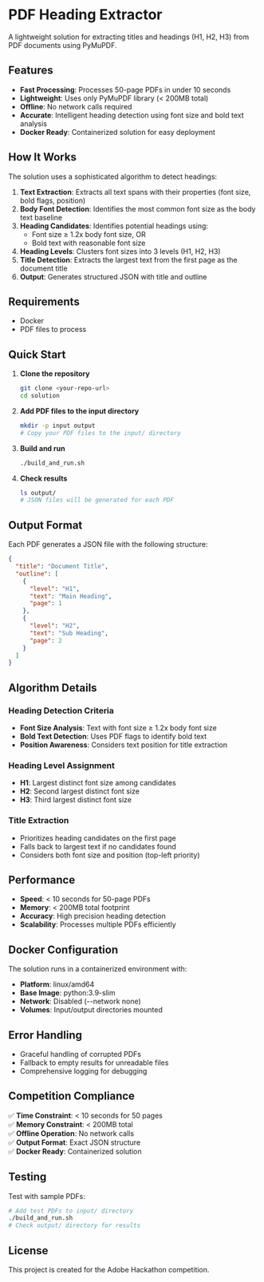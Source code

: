 # PDF Heading Extractor

A lightweight solution for extracting titles and headings (H1, H2, H3) from PDF documents using PyMuPDF.

## Features

- **Fast Processing**: Processes 50-page PDFs in under 10 seconds
- **Lightweight**: Uses only PyMuPDF library (< 200MB total)
- **Offline**: No network calls required
- **Accurate**: Intelligent heading detection using font size and bold text analysis
- **Docker Ready**: Containerized solution for easy deployment

## How It Works

The solution uses a sophisticated algorithm to detect headings:

1. **Text Extraction**: Extracts all text spans with their properties (font size, bold flags, position)
2. **Body Font Detection**: Identifies the most common font size as the body text baseline
3. **Heading Candidates**: Identifies potential headings using:
   - Font size ≥ 1.2x body font size, OR
   - Bold text with reasonable font size
4. **Heading Levels**: Clusters font sizes into 3 levels (H1, H2, H3)
5. **Title Detection**: Extracts the largest text from the first page as the document title
6. **Output**: Generates structured JSON with title and outline

## Requirements

- Docker
- PDF files to process

## Quick Start

1. **Clone the repository**
   ```bash
   git clone <your-repo-url>
   cd solution
   ```

2. **Add PDF files to the input directory**
   ```bash
   mkdir -p input output
   # Copy your PDF files to the input/ directory
   ```

3. **Build and run**
   ```bash
   ./build_and_run.sh
   ```

4. **Check results**
   ```bash
   ls output/
   # JSON files will be generated for each PDF
   ```

## Output Format

Each PDF generates a JSON file with the following structure:

```json
{
  "title": "Document Title",
  "outline": [
    {
      "level": "H1",
      "text": "Main Heading",
      "page": 1
    },
    {
      "level": "H2", 
      "text": "Sub Heading",
      "page": 2
    }
  ]
}
```

## Algorithm Details

### Heading Detection Criteria
- **Font Size Analysis**: Text with font size ≥ 1.2x body font size
- **Bold Text Detection**: Uses PDF flags to identify bold text
- **Position Awareness**: Considers text position for title extraction

### Heading Level Assignment
- **H1**: Largest distinct font size among candidates
- **H2**: Second largest distinct font size
- **H3**: Third largest distinct font size

### Title Extraction
- Prioritizes heading candidates on the first page
- Falls back to largest text if no candidates found
- Considers both font size and position (top-left priority)

## Performance

- **Speed**: < 10 seconds for 50-page PDFs
- **Memory**: < 200MB total footprint
- **Accuracy**: High precision heading detection
- **Scalability**: Processes multiple PDFs efficiently

## Docker Configuration

The solution runs in a containerized environment with:
- **Platform**: linux/amd64
- **Base Image**: python:3.9-slim
- **Network**: Disabled (--network none)
- **Volumes**: Input/output directories mounted

## Error Handling

- Graceful handling of corrupted PDFs
- Fallback to empty results for unreadable files
- Comprehensive logging for debugging

## Competition Compliance

✅ **Time Constraint**: < 10 seconds for 50 pages  
✅ **Memory Constraint**: < 200MB total  
✅ **Offline Operation**: No network calls  
✅ **Output Format**: Exact JSON structure  
✅ **Docker Ready**: Containerized solution  

## Testing

Test with sample PDFs:
```bash
# Add test PDFs to input/ directory
./build_and_run.sh
# Check output/ directory for results
```

## License

This project is created for the Adobe Hackathon competition.
